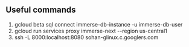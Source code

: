 ## Useful commands

1. gcloud beta sql connect immerse-db-instance -u immerse-db-user
2. gcloud run services proxy immerse-next --region us-central1
3. ssh -L 8000:localhost:8080 sohan-glinux.c.googlers.com